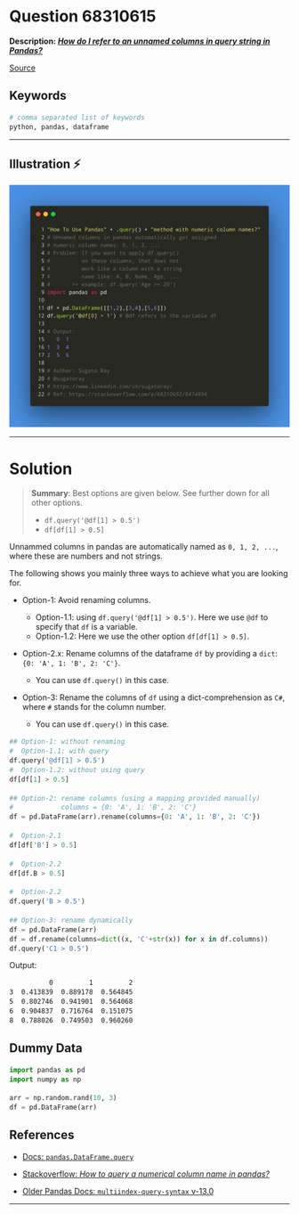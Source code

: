 # Question 68310615

**Description: [_How do I refer to an unnamed columns in query string in Pandas?_][#Q]**

[Source][#Q]

[#Q]: https://stackoverflow.com/questions/68310615/how-do-i-refer-to-an-unnamed-columns-in-query-string-in-pandas/68310692#68310692

## Keywords

```bash
# comma separated list of keywords
python, pandas, dataframe
```

---

## Illustration :zap:

[![illustration](Pandas_Query_Numeric_Colname.png)](https://carbon.now.sh/iJzCZ8oWXgIrdbCVkCrg)

---

# Solution

> **Summary**: Best options are given below. See further down for all other options.
>
> - `df.query('@df[1] > 0.5')`
> - `df[df[1] > 0.5]`

Unnammed columns in pandas are automatically named as `0, 1, 2, ...`, where these are numbers and not strings.

The following shows you mainly three ways to achieve what you are looking for.

- Option-1: Avoid renaming columns.
  - Option-1.1: using `df.query('@df[1] > 0.5')`. Here we use `@df` to specify that `df` is a variable.
  - Option-1.2: Here we use the other option `df[df[1] > 0.5]`.
 
- Option-2.x: Rename columns of the dataframe `df` by providing a `dict`: `{0: 'A', 1: 'B', 2: 'C'}`. 
  - You can use `df.query()` in this case.

- Option-3: Rename the columns of `df` using a dict-comprehension as `C#`, where `#` stands for the column number.
  - You can use `df.query()` in this case.

```python
## Option-1: without renaming
#  Option-1.1: with query
df.query('@df[1] > 0.5')
#  Option-1.2: without using query
df[df[1] > 0.5]

## Option-2: rename columns (using a mapping provided manually)
#            columns = {0: 'A', 1: 'B', 2: 'C'}
df = pd.DataFrame(arr).rename(columns={0: 'A', 1: 'B', 2: 'C'})

#  Option-2.1
df[df['B'] > 0.5]

#  Option-2.2
df[df.B > 0.5]

#  Option-2.2
df.query('B > 0.5')

## Option-3: rename dynamically
df = pd.DataFrame(arr)
df = df.rename(columns=dict((x, 'C'+str(x)) for x in df.columns))
df.query('C1 > 0.5')
```

Output:

```sh
          0         1         2
3  0.413839  0.889178  0.564845
5  0.802746  0.941901  0.564068
6  0.904837  0.716764  0.151075
8  0.788026  0.749503  0.960260
```

## Dummy Data

```python
import pandas as pd
import numpy as np

arr = np.random.rand(10, 3)
df = pd.DataFrame(arr)
```

## References

- [Docs: `pandas.DataFrame.query`](https://pandas.pydata.org/pandas-docs/stable/reference/api/pandas.DataFrame.query.html)

- [Stackoverflow: *How to query a numerical column name in pandas?*](https://stackoverflow.com/questions/48089786/how-to-query-a-numerical-column-name-in-pandas)

- [Older Pandas Docs: `multiindex-query-syntax` v-13.0](https://pandas.pydata.org/pandas-docs/version/0.13.0/indexing.html#multiindex-query-syntax)

---
